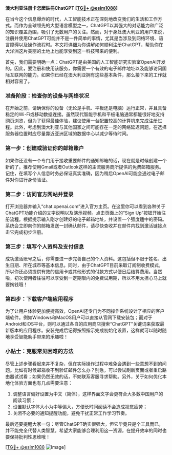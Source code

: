 **澳大利亚注册卡怎麽註冊ChatGPT [[TG💪+ @esim1088](https://t.me/s/esim1088)]**

在当今这个信息爆炸的时代，人工智能技术正在深刻地改变我们的生活和工作方式。而作为全球领先的大型语言模型之一，ChatGPT以其强大的对话能力和广泛的知识覆盖范围，吸引了无数用户的关注。然而，对于身处澳大利亚的用户来说，注册并使用ChatGPT可能并不是一件简单的事情，尤其是当涉及到网络环境、语言障碍以及操作流程时。本文将详细为你讲解如何顺利注册ChatGPT，帮助你在大洋洲这片美丽的土地上也能享受到这一科技带来的便利。

首先，我们需要明确一点：ChatGPT是由美国的人工智能研究实验室OpenAI开发的。因此，要注册和使用该服务，你需要一个有效的电子邮件地址以及能够访问国际互联网的能力。如果你已经在澳大利亚拥有这些基本条件，那么接下来的工作就相对容易了。

### 准备阶段：检查你的设备与网络状况

在开始之前，请确保你的设备（无论是手机、平板还是电脑）运行正常，并且具备稳定的Wi-Fi或移动数据连接。虽然现代智能手机和平板电脑通常都能很好地支持网页浏览，但为了获得最佳体验，建议使用一台配置较高的计算机来完成注册过程。此外，考虑到澳大利亚与其他国家之间可能存在一定的网络延迟问题，在选择服务器位置时应尽量靠近亚洲区域的数据中心以减少等待时间。

### 第一步：创建或验证你的邮箱账户

如果你还没有一个专门用于接收重要邮件的通知邮箱的话，现在就是时候创建一个新的了。推荐使用Gmail或者Outlook这样的主流服务商所提供的免费邮箱服务。记住，在填写个人信息时务必保证真实准确，因为稍后OpenAI可能会通过电子邮件对你进行身份验证。

### 第二步：访问官方网站并登录

打开浏览器并输入“chat.openai.com”进入官方主页。在这里你可以看到各种关于ChatGPT功能介绍的文字说明以及演示视频。点击页面上的“Sign Up”按钮开始注册流程。根据提示输入刚才创建好的电子邮箱地址，并设置一个强度适中的密码。系统会立即向你的邮箱发送一封确认邮件，请尽快查收并在邮件内找到激活链接点击它完成初步注册。

### 第三步：填写个人资料及支付信息

成功激活账号之后，你需要进一步完善自己的个人资料。这包括但不限于姓名、出生日期、所在城市等基本信息。同时，由于ChatGPT目前采取订阅制收费模式，所以你还必须提供有效的信用卡或其他形式的付款方式以便日后结算费用。当然啦，初次使用者往往可以享受到一定期限内的免费试用期，所以不用太担心马上就要掏钱哦！

### 第四步：下载客户端应用程序

为了让用户体验更加便捷高效，OpenAI还专门为不同操作系统设计了相应的客户端软件。例如Windows和MacOS用户可以直接从官网下载安装包；而对于Android和iOS平台，则可以通过各自的应用商店搜索“ChatGPT”关键词来获取最新版本的应用程序。安装完成后记得按照指示完成初始化设置，这样就可以随时随地享受智能助手带来的乐趣啦！

### 小贴士：克服常见困难的方法

尽管上述步骤看起来并不复杂，但在实际操作过程中难免会遇到一些意想不到的问题。比如有时候邮箱收不到验证邮件怎么办？别急，可以尝试刷新页面或者重启路由器试试看；如果仍然无效的话，不妨联系客服寻求帮助。另外，关于如何优化本地化体验方面也有几点需要注意：

1. 调整语言偏好设置为中文（简体），这样界面文字会更符合大多数中国用户的阅读习惯；
2. 设置默认字体大小为中等偏大，方便长时间阅读不会造成视觉疲劳；
3. 关闭不必要的通知提醒功能，避免干扰正常工作学习节奏。

最后还要提醒大家一句：尽管ChatGPT确实很强大，但它毕竟只是个工具而已，并不能完全代替人类智慧。希望大家能够合理利用这一资源，在提升效率的同时也要保持批判性思维哦！

[[TG💪+ @esim1088](https://t.me/s/esim1088) ![Image](https://i.postimg.cc/4NQfJmqS/Snipaste-2025-05-13-00-14-12.png)]